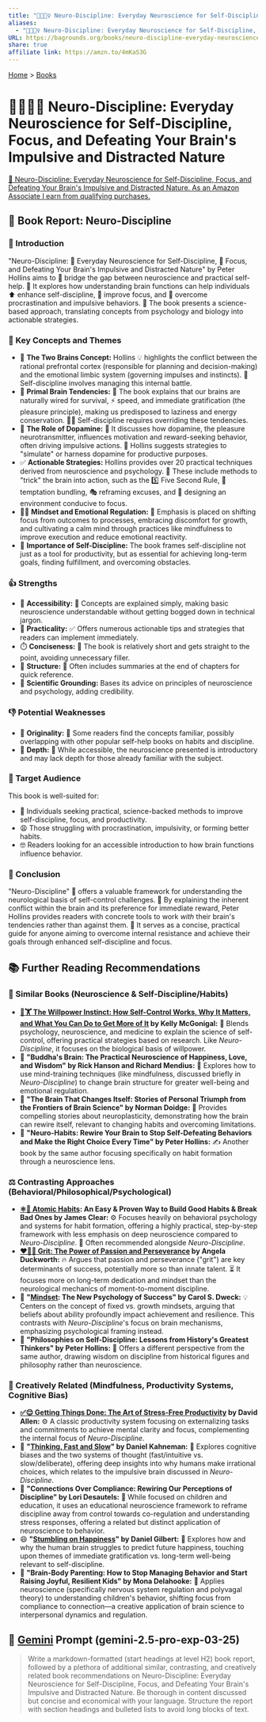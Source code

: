 ```yaml
---
title: "🧠🧘🏼‍♀️ Neuro-Discipline: Everyday Neuroscience for Self-Discipline, Focus, and Defeating Your Brain's Impulsive and Distracted Nature"
aliases:
  - "🧠🧘🏼‍♀️ Neuro-Discipline: Everyday Neuroscience for Self-Discipline, Focus, and Defeating Your Brain's Impulsive and Distracted Nature"
URL: https://bagrounds.org/books/neuro-discipline-everyday-neuroscience-for-self-discipline-focus-and-defeating-your-brains-impulsive-and-distracted-nature
share: true
affiliate link: https://amzn.to/4mKaS3G
---
```

[Home](../index.md) > [Books](./index.md)  
# 🧠🧘🏼‍♀️ Neuro-Discipline: Everyday Neuroscience for Self-Discipline, Focus, and Defeating Your Brain's Impulsive and Distracted Nature  
[🛒 Neuro-Discipline: Everyday Neuroscience for Self-Discipline, Focus, and Defeating Your Brain's Impulsive and Distracted Nature. As an Amazon Associate I earn from qualifying purchases.](https://amzn.to/4mKaS3G)  
  
## 🧠 Book Report: Neuro-Discipline  
  
### 🚀 Introduction  
"Neuro-Discipline: 🧠 Everyday Neuroscience for Self-Discipline, 🎯 Focus, and Defeating Your Brain's Impulsive and Distracted Nature" by Peter Hollins aims to 🌉 bridge the gap between neuroscience and practical self-help. 🧠 It explores how understanding brain functions can help individuals ⬆️ enhance self-discipline, 🎯 improve focus, and 🚫 overcome procrastination and impulsive behaviors. 🔬 The book presents a science-based approach, translating concepts from psychology and biology into actionable strategies.  
  
### 🔑 Key Concepts and Themes  
* 🧠 **The Two Brains Concept:** Hollins 💡 highlights the conflict between the rational prefrontal cortex (responsible for planning and decision-making) and the emotional limbic system (governing impulses and instincts). 💪 Self-discipline involves managing this internal battle.  
* 🐒 **Primal Brain Tendencies:** 🧠 The book explains that our brains are naturally wired for survival, ⚡ speed, and immediate gratification (the pleasure principle), making us predisposed to laziness and energy conservation. 🏋️‍♀️ Self-discipline requires overriding these tendencies.  
* 💊 **The Role of Dopamine:** 🧠 It discusses how dopamine, the pleasure neurotransmitter, influences motivation and reward-seeking behavior, often driving impulsive actions. 🔄 Hollins suggests strategies to "simulate" or harness dopamine for productive purposes.  
* ✅ **Actionable Strategies:** Hollins provides over 20 practical techniques derived from neuroscience and psychology. 🧠 These include methods to "trick" the brain into action, such as the 5️⃣ Five Second Rule, 🍬 temptation bundling, 🎭 reframing excuses, and 🏡 designing an environment conducive to focus.  
* 🧘‍♀️ **Mindset and Emotional Regulation:** 🧠 Emphasis is placed on shifting focus from outcomes to processes, embracing discomfort for growth, and cultivating a calm mind through practices like mindfulness to improve execution and reduce emotional reactivity.  
* 🎯 **Importance of Self-Discipline:** The book frames self-discipline not just as a tool for productivity, but as essential for achieving long-term goals, finding fulfillment, and overcoming obstacles.  
  
### 👍 Strengths  
* 📖 **Accessibility:** 🧠 Concepts are explained simply, making basic neuroscience understandable without getting bogged down in technical jargon.  
* 💪 **Practicality:** ✅ Offers numerous actionable tips and strategies that readers can implement immediately.  
* ⏱️ **Conciseness:** 📖 The book is relatively short and gets straight to the point, avoiding unnecessary filler.  
* 📑 **Structure:** 📝 Often includes summaries at the end of chapters for quick reference.  
* 🔬 **Scientific Grounding:** Bases its advice on principles of neuroscience and psychology, adding credibility.  
  
### 👎 Potential Weaknesses  
* 🔄 **Originality:** 🤔 Some readers find the concepts familiar, possibly overlapping with other popular self-help books on habits and discipline.  
* 🌱 **Depth:** 🧠 While accessible, the neuroscience presented is introductory and may lack depth for those already familiar with the subject.  
  
### 🎯 Target Audience  
This book is well-suited for:  
* 🙋 Individuals seeking practical, science-backed methods to improve self-discipline, focus, and productivity.  
* 😩 Those struggling with procrastination, impulsivity, or forming better habits.  
* 🤓 Readers looking for an accessible introduction to how brain functions influence behavior.  
  
### 🏁 Conclusion  
"Neuro-Discipline" 🧠 offers a valuable framework for understanding the neurological basis of self-control challenges. 🧠 By explaining the inherent conflict within the brain and its preference for immediate reward, Peter Hollins provides readers with concrete tools to work *with* their brain's tendencies rather than against them. 💪 It serves as a concise, practical guide for anyone aiming to overcome internal resistance and achieve their goals through enhanced self-discipline and focus.  
  
## 📚 Further Reading Recommendations  
### 🧠 Similar Books (Neuroscience & Self-Discipline/Habits)  
* **[🧘🏋️ The Willpower Instinct: How Self-Control Works, Why It Matters, and What You Can Do to Get More of It](./the-willpower-instinct.md) by Kelly McGonigal:** 🧪 Blends psychology, neuroscience, and medicine to explain the science of self-control, offering practical strategies based on research. Like *Neuro-Discipline*, it focuses on the biological basis of willpower.  
* 🧠 **"Buddha's Brain: The Practical Neuroscience of Happiness, Love, and Wisdom" by Rick Hanson and Richard Mendius:** 🙏 Explores how to use mind-training techniques (like mindfulness, discussed briefly in *Neuro-Discipline*) to change brain structure for greater well-being and emotional regulation.  
* 🧠 **"The Brain That Changes Itself: Stories of Personal Triumph from the Frontiers of Brain Science" by Norman Doidge:** 🔄 Provides compelling stories about neuroplasticity, demonstrating how the brain can rewire itself, relevant to changing habits and overcoming limitations.  
* 🧠 **"Neuro-Habits: Rewire Your Brain to Stop Self-Defeating Behaviors and Make the Right Choice Every Time" by Peter Hollins:** ✍️ Another book by the same author focusing specifically on habit formation through a neuroscience lens.  
  
### ⚖️ Contrasting Approaches (Behavioral/Philosophical/Psychological)  
* **[⚛️🔄 Atomic Habits](./atomic-habits.md): An Easy & Proven Way to Build Good Habits & Break Bad Ones by James Clear:** ⚙️ Focuses heavily on behavioral psychology and systems for habit formation, offering a highly practical, step-by-step framework with less emphasis on deep neuroscience compared to *Neuro-Discipline*. 🤝 Often recommended alongside *Neuro-Discipline*.  
* **[❤️‍🔥💪 Grit: The Power of Passion and Perseverance](./grit-the-power-of-passion-and-perseverance.md) by Angela Duckworth:** 🔥 Argues that passion and perseverance ("grit") are key determinants of success, potentially more so than innate talent. ⏳ It focuses more on long-term dedication and mindset than the neurological mechanics of moment-to-moment discipline.  
* 🧠 **"[Mindset](./mindset.md): The New Psychology of Success" by Carol S. Dweck:** 💡 Centers on the concept of fixed vs. growth mindsets, arguing that beliefs about ability profoundly impact achievement and resilience. This contrasts with *Neuro-Discipline*'s focus on brain mechanisms, emphasizing psychological framing instead.  
* 🤔 **"Philosophies on Self-Discipline: Lessons from History's Greatest Thinkers" by Peter Hollins:** 📜 Offers a different perspective from the same author, drawing wisdom on discipline from historical figures and philosophy rather than neuroscience.  
  
### 🎨 Creatively Related (Mindfulness, Productivity Systems, Cognitive Bias)  
* **[✅😌 Getting Things Done: The Art of Stress-Free Productivity](./getting-things-done-the-art-of-stress-free-productivity.md) by David Allen:** ⚙️ A classic productivity system focusing on externalizing tasks and commitments to achieve mental clarity and focus, complementing the internal focus of *Neuro-Discipline*.  
* 🤔 **"[Thinking, Fast and Slow](./thinking-fast-and-slow.md)" by Daniel Kahneman:** 🧠 Explores cognitive biases and the two systems of thought (fast/intuitive vs. slow/deliberate), offering deep insights into why humans make irrational choices, which relates to the impulsive brain discussed in *Neuro-Discipline*.  
* 🤝 **"Connections Over Compliance: Rewiring Our Perceptions of Discipline" by Lori Desautels:** 🍎 While focused on children and education, it uses an educational neuroscience framework to reframe discipline away from control towards co-regulation and understanding stress responses, offering a related but distinct application of neuroscience to behavior.  
* 😄 **"[Stumbling on Happiness](./stumbling-on-happiness.md)" by Daniel Gilbert:** 🧠 Explores how and why the human brain struggles to predict future happiness, touching upon themes of immediate gratification vs. long-term well-being relevant to self-discipline.  
* 🤱 **"Brain-Body Parenting: How to Stop Managing Behavior and Start Raising Joyful, Resilient Kids" by Mona Delahooke:** 🧠 Applies neuroscience (specifically nervous system regulation and polyvagal theory) to understanding children's behavior, shifting focus from compliance to connection—a creative application of brain science to interpersonal dynamics and regulation.  
  
## 💬 [Gemini](../software/gemini.md) Prompt (gemini-2.5-pro-exp-03-25)  
> Write a markdown-formatted (start headings at level H2) book report, followed by a plethora of additional similar, contrasting, and creatively related book recommendations on Neuro-Discipline: Everyday Neuroscience for Self-Discipline, Focus, and Defeating Your Brain's Impulsive and Distracted Nature. Be thorough in content discussed but concise and economical with your language. Structure the report with section headings and bulleted lists to avoid long blocks of text.